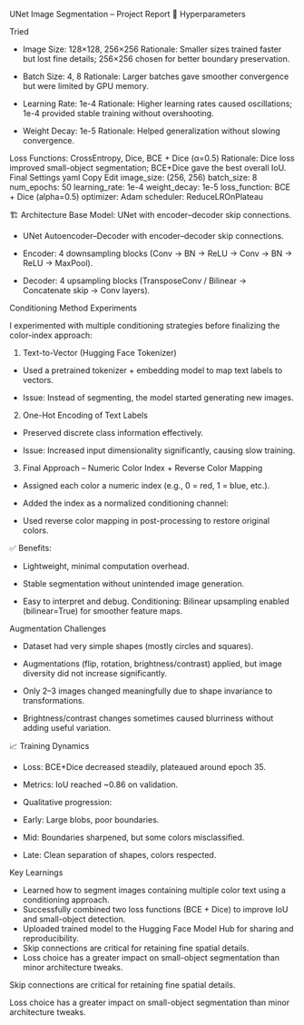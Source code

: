 UNet Image Segmentation – Project Report
📌 Hyperparameters

Tried

* Image Size: 128×128, 256×256
Rationale: Smaller sizes trained faster but lost fine details; 256×256 chosen for better boundary preservation.

* Batch Size: 4, 8
Rationale: Larger batches gave smoother convergence but were limited by GPU memory.

* Learning Rate: 1e-4
Rationale: Higher learning rates caused oscillations; 1e-4 provided stable training without overshooting.

* Weight Decay: 1e-5
Rationale: Helped generalization without slowing convergence.

Loss Functions: CrossEntropy, Dice, BCE + Dice (α=0.5)
Rationale: Dice loss improved small-object segmentation; BCE+Dice gave the best overall IoU.
Final Settings
yaml
Copy
Edit
image_size: (256, 256)
batch_size: 8
num_epochs: 50
learning_rate: 1e-4
weight_decay: 1e-5
loss_function: BCE + Dice (alpha=0.5)
optimizer: Adam
scheduler: ReduceLROnPlateau

🏗 Architecture
Base Model: UNet with encoder–decoder skip connections.

* UNet Autoencoder–Decoder with encoder–decoder skip connections.

* Encoder: 4 downsampling blocks (Conv → BN → ReLU → Conv → BN → ReLU → MaxPool).

* Decoder: 4 upsampling blocks (TransposeConv / Bilinear → Concatenate skip → Conv layers).

Conditioning Method Experiments

I experimented with multiple conditioning strategies before finalizing the color-index approach:

1. Text-to-Vector (Hugging Face Tokenizer)

* Used a pretrained tokenizer + embedding model to map text labels to vectors.

* Issue: Instead of segmenting, the model started generating new images.

2. One-Hot Encoding of Text Labels

* Preserved discrete class information effectively.

* Issue: Increased input dimensionality significantly, causing slow training.

3. Final Approach – Numeric Color Index + Reverse Color Mapping

* Assigned each color a numeric index (e.g., 0 = red, 1 = blue, etc.).

* Added the index as a normalized conditioning channel:
* Used reverse color mapping in post-processing to restore original colors.


✅ Benefits:

* Lightweight, minimal computation overhead.

* Stable segmentation without unintended image generation.

* Easy to interpret and debug.
Conditioning: Bilinear upsampling enabled (bilinear=True) for smoother feature maps.

Augmentation Challenges

* Dataset had very simple shapes (mostly circles and squares).

* Augmentations (flip, rotation, brightness/contrast) applied, but image diversity did not increase significantly.

* Only 2–3 images changed meaningfully due to shape invariance to transformations.

* Brightness/contrast changes sometimes caused blurriness without adding useful variation.


📈  Training Dynamics

* Loss: BCE+Dice decreased steadily, plateaued around epoch 35.

* Metrics: IoU reached ~0.86 on validation.

* Qualitative progression:

* Early: Large blobs, poor boundaries.

* Mid: Boundaries sharpened, but some colors misclassified.

* Late: Clean separation of shapes, colors respected.

 Key Learnings
 
* Learned how to segment images containing multiple color text using a conditioning approach.
* Successfully combined two loss functions (BCE + Dice) to improve IoU and small-object detection.
* Uploaded trained model to the Hugging Face Model Hub for sharing and reproducibility.
* Skip connections are critical for retaining fine spatial details.
* Loss choice has a greater impact on small-object segmentation than minor architecture tweaks.

Skip connections are critical for retaining fine spatial details.

Loss choice has a greater impact on small-object segmentation than minor architecture tweaks.
